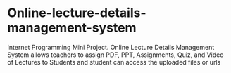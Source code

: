 # Online-lecture-details-management-system
Internet Programming Mini Project. Online Lecture Details Management System allows teachers to assign PDF, PPT, Assignments, Quiz, and Video of Lectures to Students and student can access the uploaded files or urls
